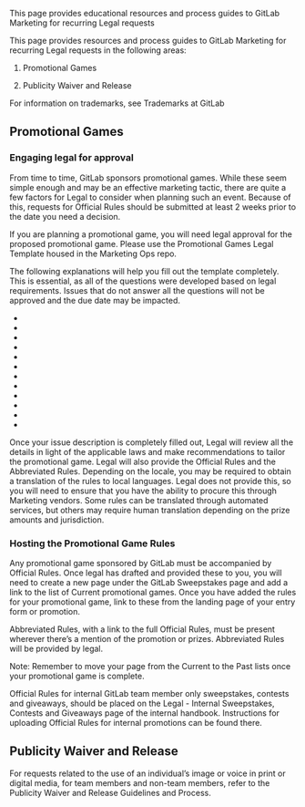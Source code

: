 This page provides educational resources and process guides to GitLab Marketing for recurring Legal requests

This page provides resources and process guides to GitLab Marketing for recurring Legal requests in the following areas:

1. Promotional Games

1. Publicity Waiver and Release

For information on trademarks, see Trademarks at GitLab

## Promotional Games

### Engaging legal for approval

From time to time, GitLab sponsors promotional games. While these seem simple enough and may be an effective marketing tactic, there are quite a few factors for Legal to consider when planning such an event. Because of this, requests for Official Rules should be submitted at least 2 weeks prior to the date you need a decision.

If you are planning a promotional game, you will need legal approval for the proposed promotional game. Please use the Promotional Games Legal Template housed in the Marketing Ops repo.

The following explanations will help you fill out the template completely. This is essential, as all of the questions were developed based on legal requirements. Issues that do not answer all the questions will not be approved and the due date may be impacted.

-  

- 

- 

- 

- 

- 

- 

- 

- 

- 

- 

- 

Once your issue description is completely filled out, Legal will review all the details in light of the applicable laws and make recommendations to tailor the promotional game. Legal will also provide the Official Rules and the Abbreviated Rules. Depending on the locale, you may be required to obtain a translation of the rules to local languages. Legal does not provide this, so you will need to ensure that you have the ability to procure this through Marketing vendors. Some rules can be translated through automated services, but others may require human translation depending on the prize amounts and jurisdiction.

### Hosting the Promotional Game Rules

Any promotional game sponsored by GitLab must be accompanied by Official Rules. Once legal has drafted and provided these to you, you will need to create a new page under the GitLab Sweepstakes page and add a link to the list of Current promotional games. Once you have added the rules for your promotional game, link to these from the landing page of your entry form or promotion.

Abbreviated Rules, with a link to the full Official Rules, must be present wherever there’s a mention of the promotion or prizes. Abbreviated Rules will be provided by legal.

Note: Remember to move your page from the Current to the Past lists once your promotional game is complete.

Official Rules for internal GitLab team member only sweepstakes, contests and giveaways, should be placed on the Legal - Internal Sweepstakes, Contests and Giveaways page of the internal handbook. Instructions for uploading Official Rules for internal promotions can be found there.

## Publicity Waiver and Release

For requests related to the use of an individual’s image or voice in print or digital media, for team members and non-team members, refer to the Publicity Waiver and Release Guidelines and Process.